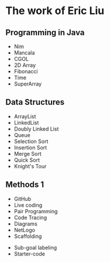 # The work of Eric Liu

## Programming in Java
* Nim
* Mancala
* CGOL
* 2D Array
* Fibonacci
* Time
* SuperArray

## Data Structures
* ArrayList
* LinkedList
* Doubly Linked List
* Queue
* Selection Sort
* Insertion Sort
* Merge Sort
* Quick Sort
* Knight's Tour

## Methods 1
* GitHub
* Live coding
* Pair Programming
* Code Tracing
* Diagrams
* NetLogo
* Scaffolding
- Sub-goal labeling
- Starter-code
